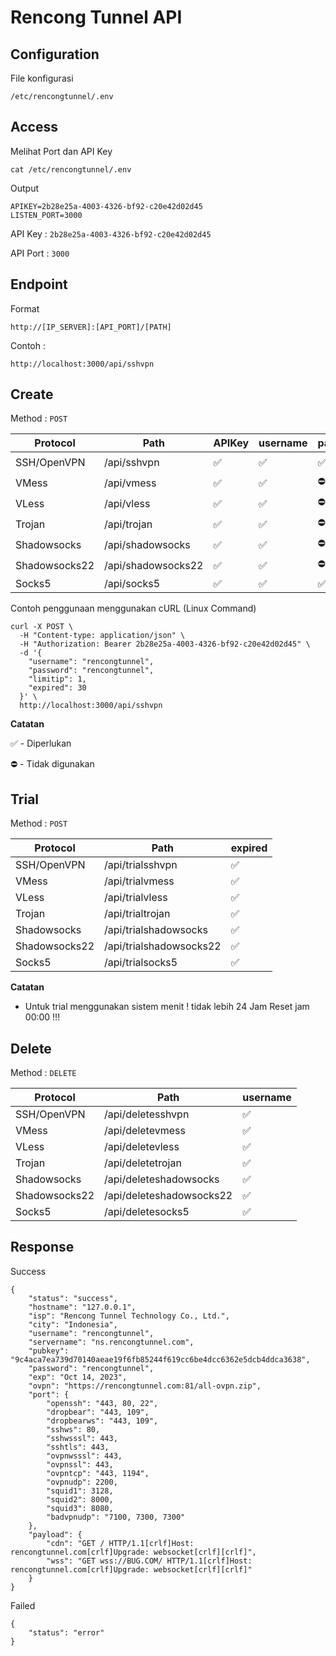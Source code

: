 # Rencong Tunnel API

## Configuration

File konfigurasi

    /etc/rencongtunnel/.env
    
## Access

Melihat Port dan API Key

    cat /etc/rencongtunnel/.env

Output

    APIKEY=2b28e25a-4003-4326-bf92-c20e42d02d45
    LISTEN_PORT=3000

API Key : `2b28e25a-4003-4326-bf92-c20e42d02d45 `

API Port : `3000`

## Endpoint

Format

    http://[IP_SERVER]:[API_PORT]/[PATH]

Contoh :

    http://localhost:3000/api/sshvpn

## Create

Method : `POST`

|Protocol|Path|APIKey|username|password|limitip|quota|expired|
|--|--|--|--|--|--|--|--|
|SSH/OpenVPN|/api/sshvpn|✅|✅|✅|✅|⛔️|✅|
|VMess|/api/vmess|✅|✅|⛔️|✅|✅|✅|
|VLess|/api/vless|✅|✅|⛔️|✅|✅|✅|
|Trojan|/api/trojan|✅|✅|⛔️|✅|✅|✅|
|Shadowsocks|/api/shadowsocks|✅|✅|⛔️|✅|✅|✅|
|Shadowsocks22|/api/shadowsocks22|✅|✅|⛔️|✅|✅|✅|
|Socks5|/api/socks5|✅|✅|✅|✅|✅|✅|


Contoh penggunaan menggunakan cURL (Linux Command)
```
curl -X POST \
  -H "Content-type: application/json" \
  -H "Authorization: Bearer 2b28e25a-4003-4326-bf92-c20e42d02d45" \
  -d '{
    "username": "rencongtunnel",
    "password": "rencongtunnel",
    "limitip": 1,
    "expired": 30
  }' \
  http://localhost:3000/api/sshvpn
```

**Catatan**

✅ - Diperlukan

⛔️ - Tidak digunakan


## Trial

Method : `POST`

|Protocol|Path|expired|
|--|--|--|
|SSH/OpenVPN|/api/trialsshvpn|✅|
|VMess|/api/trialvmess|✅|
|VLess|/api/trialvless|✅|
|Trojan|/api/trialtrojan|✅|
|Shadowsocks|/api/trialshadowsocks|✅|
|Shadowsocks22|/api/trialshadowsocks22|✅|
|Socks5|/api/trialsocks5|✅|

**Catatan**
- Untuk trial menggunakan sistem menit ! tidak lebih 24 Jam Reset jam 00:00 !!!  


## Delete

Method : `DELETE`

|Protocol|Path|username|
|--|--|--|
|SSH/OpenVPN|/api/deletesshvpn|✅|
|VMess|/api/deletevmess|✅|
|VLess|/api/deletevless|✅|
|Trojan|/api/deletetrojan|✅|
|Shadowsocks|/api/deleteshadowsocks|✅|
|Shadowsocks22|/api/deleteshadowsocks22|✅|
|Socks5|/api/deletesocks5|✅|


## Response

Success

```
{
    "status": "success",
    "hostname": "127.0.0.1",
    "isp": "Rencong Tunnel Technology Co., Ltd.",
    "city": "Indonesia",
    "username": "rencongtunnel",
    "servername": "ns.rencongtunnel.com",
    "pubkey": "9c4aca7ea739d70140aeae19f6fb85244f619cc6be4dcc6362e5dcb4ddca3638",
    "password": "rencongtunnel",
    "exp": "Oct 14, 2023",
    "ovpn": "https://rencongtunnel.com:81/all-ovpn.zip",
    "port": {
        "openssh": "443, 80, 22",
        "dropbear": "443, 109",
        "dropbearws": "443, 109",
        "sshws": 80,
        "sshwsssl": 443,
        "sshtls": 443,
        "ovpnwsssl": 443,
        "ovpnssl": 443,
        "ovpntcp": "443, 1194",
        "ovpnudp": 2200,
        "squid1": 3128,
        "squid2": 8000,
        "squid3": 8080,
        "badvpnudp": "7100, 7300, 7300"
    },
    "payload": {
        "cdn": "GET / HTTP/1.1[crlf]Host: rencongtunnel.com[crlf]Upgrade: websocket[crlf][crlf]",
        "wss": "GET wss://BUG.COM/ HTTP/1.1[crlf]Host: rencongtunnel.com[crlf]Upgrade: websocket[crlf][crlf]"
    }
}
```

Failed
```
{
    "status": "error"
}
```
